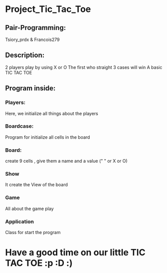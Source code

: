 # Project_Tic_Tac_Toe

## Pair-Programming:

Tsiory_prdx & Francois279

## Description:

2 players play by using X or O
The first who straight 3 cases will win
A basic TIC TAC TOE

## Program inside:

### Players:

Here, we initialize all things about the players

### Boardcase:

Program for initialize all cells in the board

### Board:

create 9 cells , give them a name and a value (" " or X or O)

### Show

It create the View of the board

### Game

All about the game play

### Application

Class for start the program

# Have a good time on our little TIC TAC TOE :p :D :)
